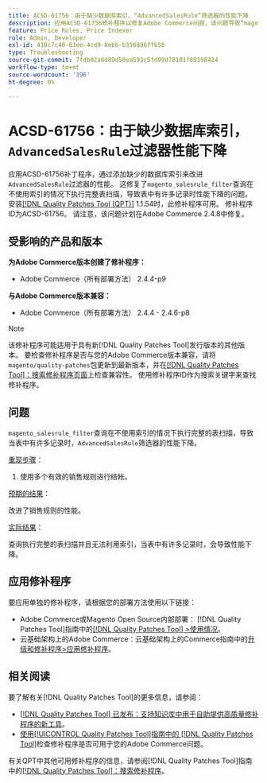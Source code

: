 ```yaml
---
title: ACSD-61756：由于缺少数据库索引，“AdvancedSalesRule”筛选器的性能下降
description: 应用ACSD-61756修补程序以修复Adobe Commerce问题，该问题导致“magento_salesrule_filter”查询在不使用索引的情况下执行完全表扫描，这会导致在处理大量记录时性能下降。 此修补程序通过为“AdvancedSalesRule”过滤器添加缺少的数据库索引来提高性能。
feature: Price Rules, Price Indexer
role: Admin, Developer
exl-id: 418c7c40-83ee-4cd9-8ebb-b356886ffb58
type: Troubleshooting
source-git-commit: 7fdb02a6d89d50ea593c5fd99d78101f89198424
workflow-type: tm+mt
source-wordcount: '396'
ht-degree: 0%

---
```


# ACSD-61756：由于缺少数据库索引，`AdvancedSalesRule`过滤器性能下降

应用ACSD-61756补丁程序，通过添加缺少的数据库索引来改进`AdvancedSalesRule`过滤器的性能。 这修复了`magento_salesrule_filter`查询在不使用索引的情况下执行完整表扫描，导致表中有许多记录时性能下降的问题。 安装[[!DNL Quality Patches Tool (QPT)]](https://experienceleague.adobe.com/en/docs/commerce-operations/tools/quality-patches-tool/quality-patches-tool-to-self-serve-quality-patches) 1.1.54时，此修补程序可用。 修补程序ID为ACSD-61756。 请注意，该问题计划在Adobe Commerce 2.4.8中修复。

## 受影响的产品和版本

**为Adobe Commerce版本创建了修补程序：**

* Adobe Commerce（所有部署方法） 2.4.4-p9

**与Adobe Commerce版本兼容：**

* Adobe Commerce（所有部署方法） 2.4.4 - 2.4.6-p8

>[!NOTE]
>
>该修补程序可能适用于具有新[!DNL Quality Patches Tool]发行版本的其他版本。 要检查修补程序是否与您的Adobe Commerce版本兼容，请将`magento/quality-patches`包更新到最新版本，并在[[!DNL Quality Patches Tool]：搜索修补程序页面](https://experienceleague.adobe.com/tools/commerce-quality-patches/index.html)上检查兼容性。 使用修补程序ID作为搜索关键字来查找修补程序。

## 问题

`magento_salesrule_filter`查询在不使用索引的情况下执行完整的表扫描，导致当表中有许多记录时，`AdvancedSalesRule`筛选器的性能下降。

<u>重现步骤</u>：

1. 使用多个有效的销售规则进行结帐。

<u>预期的结果</u>：

改进了销售规则的性能。

<u>实际结果</u>：

查询执行完整的表扫描并且无法利用索引，当表中有许多记录时，会导致性能下降。

## 应用修补程序

要应用单独的修补程序，请根据您的部署方法使用以下链接：

* Adobe Commerce或Magento Open Source内部部署： [!DNL Quality Patches Tool]指南中的[[!DNL Quality Patches Tool] >使用情况](/help/tools/quality-patches-tool/usage.md)。
* 云基础架构上的Adobe Commerce：云基础架构上的Commerce指南中的[升级和修补程序>应用修补程序](https://experienceleague.adobe.com/docs/commerce-cloud-service/user-guide/develop/upgrade/apply-patches.html)。

## 相关阅读

要了解有关[!DNL Quality Patches Tool]的更多信息，请参阅：

* [[!DNL Quality Patches Tool] 已发布：支持知识库中用于自助提供高质量修补程序的新工具](https://experienceleague.adobe.com/en/docs/commerce-operations/tools/quality-patches-tool/quality-patches-tool-to-self-serve-quality-patches)。
* [使用[!UICONTROL Quality Patches Tool]指南中的 [!DNL Quality Patches Tool]](/help/tools/quality-patches-tool/patches-available-in-qpt/check-patch-for-magento-issue-with-magento-quality-patches.md)检查修补程序是否可用于您的Adobe Commerce问题。

有关QPT中其他可用修补程序的信息，请参阅[!DNL Quality Patches Tool]指南中的[[!DNL Quality Patches Tool]：搜索修补程序](https://experienceleague.adobe.com/tools/commerce-quality-patches/index.html)。
